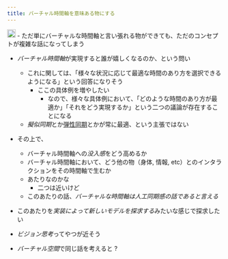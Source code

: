 ```yaml
---
title: バーチャル時間軸を意味ある物にする
---
```


<img src='https://scrapbox.io/api/pages/blu3mo-public/public/icon' alt='public.icon' height="19.5"/>
- ただ単にバーチャルな時間軸と言い張れる物ができても、ただのコンセプトが複雑な話になってしまう

* *バーチャル時間軸*が実現すると誰が嬉しくなるのか、という問い
  
  * これに関しては、「様々な状況に応じて最適な時間のあり方を選択できるようになる」という回答になりそう
    * ここの具体例を増やしたい
      * なので、様々な具体例において、「どのような時間のあり方が最適か」「それをどう実現するか」という二つの議論が存在することになる
  * *擬似同期*とか[弾性同期](%E5%BC%BE%E6%80%A7%E5%90%8C%E6%9C%9F.md)とかが常に最適、という主張ではない
* その上で、
  
  * バーチャル時間軸への*没入感*をどう高めるか
  * バーチャル時間軸において、どう他の物（身体, 情報, etc）とのインタラクションをその時間軸で生むか
  * あたりなのかな
    * 二つは近いけど
  * このあたりの話、*バーチャルな時間軸は人工同期感の話であると言える*
* このあたりを*実装によって新しいモデルを探求する*みたいな感じで探求したい

* *ビジョン思考*ってやつが近そう

* *バーチャル空間*で同じ話を考えると ?
